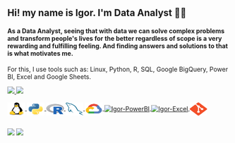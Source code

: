 ## Hi! my name is Igor. I'm Data Analyst 👨‍💻 

#### As a Data Analyst, seeing that with data we can solve complex problems and transform people's lives for the better regardless of scope is a very rewarding and fulfilling feeling. And finding answers and solutions to that is what motivates me.
For this, I use tools such as: Linux, Python, R, SQL, Google BigQuery, Power BI, Excel and Google Sheets.

<div>
  <a href="https://github.com/igorwsilveira">
  <img height="180em" src="https://github-readme-stats.vercel.app/api?username=igorwsilveira&show_icons=true&theme=dark&include_all_commits=true&count_private=true"/>
  <img height="135em" src="https://github-readme-stats.vercel.app/api/top-langs/?username=igorwsilveira&layout=compact&langs_count=7&theme=dark"/>

<div style="display: inline_block"><br>
  <img align="center" alt="Igor-Linux" height="30" width="40" src="https://raw.githubusercontent.com/devicons/devicon/master/icons/linux/linux-original.svg">
  <img align="center" alt="Igor-Python" height="30" width="40" src="https://raw.githubusercontent.com/devicons/devicon/master/icons/python/python-original.svg">
  <img align="center" alt="Igor-R" height="30" width="40" src="https://raw.githubusercontent.com/devicons/devicon/master/icons/r/r-original.svg">
  <img align="center" alt="Igor-SQL" height="30" width="40" src="https://raw.githubusercontent.com/devicons/devicon/master/icons/mysql/mysql-original.svg">
  <img align="center" alt="Igor-GoogleCloud" height="30" width="40" src="https://raw.githubusercontent.com/devicons/devicon/master/icons/googlecloud/googlecloud-original.svg">
  <img align="center" alt="Igor-PowerBI" height="30" width="40" src="https://img.icons8.com/color/144/000000/power-bi.png"/>
  <img align="center" alt="Igor-Excel" height="30" width="40" src="https://img.icons8.com/color/48/000000/microsoft-excel-2019--v1.png"/>
  <img align="center" alt="Igor-Git" height="30" width="40" src="https://raw.githubusercontent.com/devicons/devicon/master/icons/git/git-original.svg">
</div>
    
   ##
 
<div> 
  <a href="https://www.linkedin.com/in/igorwsilveira" target="_blank"><img src="https://img.shields.io/badge/-LinkedIn-%230077B5?style=for-the-badge&logo=linkedin&logoColor=white" target="_blank"></a>
  <a href="mailto:igwsilveira@gmail.com"><img src="https://img.shields.io/badge/Gmail-D14836?style=for-the-badge&logo=gmail&logoColor=white" target="_blank></a>    
  <a href="https://igorwsilveira.medium.com"><img src="https://img.shields.io/badge/Medium-12100E?style=for-the-badge&logo=medium&logoColor=white" target="_blank></a>
</div>
